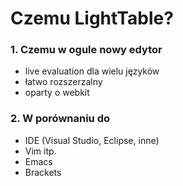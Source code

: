 Czemu LightTable?
=================



### 1. Czemu w ogule nowy edytor

- live evaluation dla wielu języków
- łatwo rozszerzalny
- oparty o webkit




### 2. W porównaniu do

- IDE (Visual Studio, Eclipse, inne)
- Vim itp.
- Emacs
- Brackets
